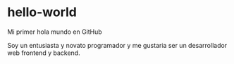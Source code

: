 # hello-world

Mi primer hola mundo en GitHub

Soy un entusiasta y novato programador y me gustaria ser un desarrollador web frontend y backend.
